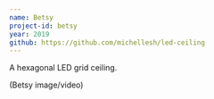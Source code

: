 ```yaml
---
name: Betsy
project-id: betsy
year: 2019
github: https://github.com/michellesh/led-ceiling
---
```

A hexagonal LED grid ceiling.

(Betsy image/video)
